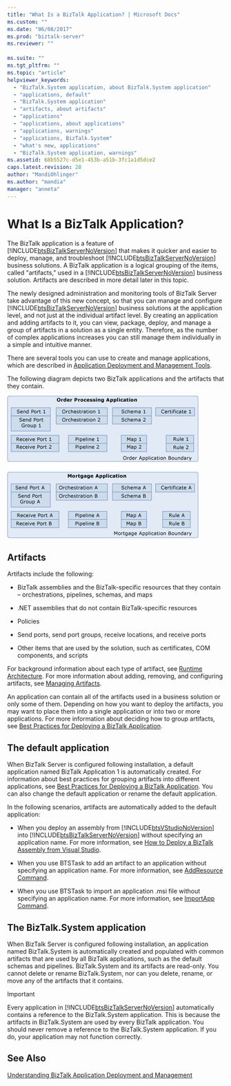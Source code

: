 ```yaml
---
title: "What Is a BizTalk Application? | Microsoft Docs"
ms.custom: ""
ms.date: "06/08/2017"
ms.prod: "biztalk-server"
ms.reviewer: ""

ms.suite: ""
ms.tgt_pltfrm: ""
ms.topic: "article"
helpviewer_keywords: 
  - "BizTalk.System application, about BizTalk.System application"
  - "applications, default"
  - "BizTalk.System application"
  - "artifacts, about artifacts"
  - "applications"
  - "applications, about applications"
  - "applications, warnings"
  - "applications, BizTalk.System"
  - "what's new, applications"
  - "BizTalk.System application, warnings"
ms.assetid: 68b5527c-d5e1-453b-a51b-3fc1a1d5dce2
caps.latest.revision: 28
author: "MandiOhlinger"
ms.author: "mandia"
manager: "anneta"
---
```

# What Is a BizTalk Application?
The BizTalk application is a feature of [!INCLUDE[btsBizTalkServerNoVersion](../includes/btsbiztalkservernoversion-md.md)] that makes it quicker and easier to deploy, manage, and troubleshoot [!INCLUDE[btsBizTalkServerNoVersion](../includes/btsbiztalkservernoversion-md.md)] business solutions. A BizTalk application is a logical grouping of the items, called "artifacts," used in a [!INCLUDE[btsBizTalkServerNoVersion](../includes/btsbiztalkservernoversion-md.md)] business solution. Artifacts are described in more detail later in this topic.  
  
 The newly designed administration and monitoring tools of BizTalk Server take advantage of this new concept, so that you can manage and configure [!INCLUDE[btsBizTalkServerNoVersion](../includes/btsbiztalkservernoversion-md.md)] business solutions at the application level, and not just at the individual artifact level. By creating an application and adding artifacts to it, you can view, package, deploy, and manage a group of artifacts in a solution as a single entity. Therefore, as the number of complex applications increases you can still manage them individually in a simple and intuitive manner.  
  
 There are several tools you can use to create and manage applications, which are described in [Application Deployment and Management Tools](../core/application-deployment-and-management-tools.md).  
  
 The following diagram depicts two BizTalk applications and the artifacts that they contain.  
  
 ![BizTalk applications and artifacts](../core/media/biztalkapplication.gif "BizTalkApplication")  
  
## Artifacts  
 Artifacts include the following:  
  
-   BizTalk assemblies and the BizTalk-specific resources that they contain – orchestrations, pipelines, schemas, and maps  
  
-   .NET assemblies that do not contain BizTalk-specific resources  
  
-   Policies  
  
-   Send ports, send port groups, receive locations, and receive ports  
  
-   Other items that are used by the solution, such as certificates, COM components, and scripts  
  
 For background information about each type of artifact, see [Runtime Architecture](../core/runtime-architecture.md). For more information about adding, removing, and configuring artifacts, see [Managing Artifacts](../core/managing-artifacts.md).  
  
 An application can contain all of the artifacts used in a business solution or only some of them. Depending on how you want to deploy the artifacts, you may want to place them into a single application or into two or more applications. For more information about deciding how to group artifacts, see [Best Practices for Deploying a BizTalk Application](../core/best-practices-for-deploying-a-biztalk-application.md).  
  
## The default application  
 When BizTalk Server is configured following installation, a default application named BizTalk Application 1 is automatically created. For information about best practices for grouping artifacts into different applications, see [Best Practices for Deploying a BizTalk Application](../core/best-practices-for-deploying-a-biztalk-application.md). You can also change the default application or rename the default application.  
  
 In the following scenarios, artifacts are automatically added to the default application:  
  
-   When you deploy an assembly from [!INCLUDE[btsVStudioNoVersion](../includes/btsvstudionoversion-md.md)] into [!INCLUDE[btsBizTalkServerNoVersion](../includes/btsbiztalkservernoversion-md.md)] without specifying an application name. For more information, see [How to Deploy a BizTalk Assembly from Visual Studio](../core/how-to-deploy-a-biztalk-assembly-from-visual-studio.md).  
  
-   When you use BTSTask to add an artifact to an application without specifying an application name. For more information, see [AddResource Command](../core/addresource-command.md).  
  
-   When you use BTSTask to import an application .msi file without specifying an application name. For more information, see [ImportApp Command](../core/importapp-command.md).  
  
## The BizTalk.System application  
 When BizTalk Server is configured following installation, an application named BizTalk.System is automatically created and populated with common artifacts that are used by all BizTalk applications, such as the default schemas and pipelines. BizTalk.System and its artifacts are read-only. You cannot delete or rename BizTalk.System, nor can you delete, rename, or move any of the artifacts that it contains.  
  
> [!IMPORTANT]
>  Every application in [!INCLUDE[btsBizTalkServerNoVersion](../includes/btsbiztalkservernoversion-md.md)] automatically contains a reference to the BizTalk.System application. This is because the artifacts in BizTalk.System are used by every BizTalk application. You should never remove a reference to the BizTalk.System application. If you do, your application may not function correctly.  
  
## See Also  
 [Understanding BizTalk Application Deployment and Management](../core/understanding-biztalk-application-deployment-and-management.md)